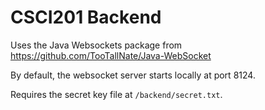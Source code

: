 # CSCI201 Backend

Uses the Java Websockets package from https://github.com/TooTallNate/Java-WebSocket

By default, the websocket server starts locally at port 8124.

Requires the secret key file at `/backend/secret.txt`.
